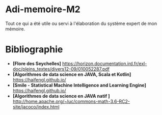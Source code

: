 # Adi-memoire-M2
Tout ce qui a été utile ou servi à l'élaboration du système expert de mon mémoire.

# Bibliographie

- **[Flore des Seychelles]** https://horizon.documentation.ird.fr/exl-doc/pleins_textes/divers12-09/010052287.pdf
- **[Algorithmes de data science en JAVA, Scala et Kotlin]** https://haifengl.github.io/
- **[Smile - Statistical Machine Intelligence and Learning Engine]** https://haifengl.github.io/
- **[Algorithmes de data science en JAVA natif ]** http://home.apache.org/~luc/commons-math-3.6-RC2-site/jacoco/index.html
